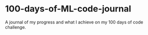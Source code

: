 # 100-days-of-ML-code-journal
A journal of my progress and what I achieve on my 100 days of code challenge.
